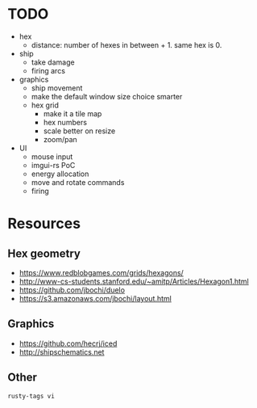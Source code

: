 # TODO

- hex
  - distance: number of hexes in between + 1. same hex is 0.
- ship
  - take damage
  - firing arcs
- graphics
  - ship movement
  - make the default window size choice smarter
  - hex grid
    - make it a tile map
    - hex numbers
    - scale better on resize
    - zoom/pan
- UI
  - mouse input
  - imgui-rs PoC
  - energy allocation
  - move and rotate commands
  - firing

# Resources

## Hex geometry

- https://www.redblobgames.com/grids/hexagons/
- http://www-cs-students.stanford.edu/~amitp/Articles/Hexagon1.html
- https://github.com/jbochi/duelo
- https://s3.amazonaws.com/jbochi/layout.html

## Graphics

- https://github.com/hecrj/iced
- http://shipschematics.net

## Other

`rusty-tags vi`
